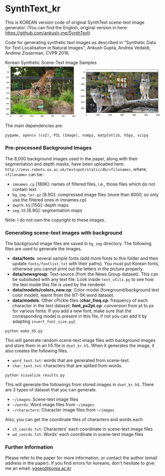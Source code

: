 # SynthText_kr

This is KOREAN version code of original SynthText scene-text image generator.
(You can find the English, original version in here: https://github.com/ankush-me/SynthText)

Code for generating synthetic text images as described in "Synthetic Data for Text Localisation in Natural Images", Ankush Gupta, Andrea Vedaldi, Andrew Zisserman, CVPR 2016.

Korean Synthetic Scene-Text Image Samples 
![Synthetic Scene-Text Samples](sample.png "Synthetic Samples")

The main dependencies are:
```
pygame, opencv (cv2), PIL (Image), numpy, matplotlib, h5py, scipy
```
### Pre-processed Background Images

The 8,000 background images used in the paper, along with their segmentation and depth masks, have been uploaded here:
`http://zeus.robots.ox.ac.uk/textspot/static/db/<filename>`, where, `<filename>` can be:

- `imnames.cp` [180K]: names of filtered files, i.e., those files which do not contain text
- `bg_img.tar.gz` [8.9G]: compressed image files (more than 8000, so only use the filtered ones in imnames.cp)
- `depth.h5` [15G]: depth maps
- `seg.h5` [6.9G]: segmentation maps

Note: I do not own the copyright to these images.

### Generating scene-text images with background

The background image files are saved in `bg_img` directory. The following files are used to generate the images.
  - **data/fonts**: several sample fonts (add more fonts to this folder and then update `fonts/fontlist.txt` with their paths). You must put Korean fonts, otherwise you cannot print out the letters in the picture properly.
  - **data/newsgroup**: Text-source (from the News Group dataset). This can be subsituted with any text file. Look inside `text_utils.py` to see how the text inside this file is used by the renderer.
  - **data/models/colors_new.cp**: Color-model (foreground/background text color model), learnt from the IIIT-5K word dataset.
  - **data/models**: Other cPickle files (**char\_freq.cp**: frequency of each character in the text dataset; **font\_px2pt.cp**: conversion from pt to px for various fonts: If you add a new font, make sure that the corresponding model is present in this file, if not you can add it by adapting `invert_font_size.py`).

```
python make_h5.py
```

This will generate random scene-text image files with background images and store them in an h5 file in `dset_kr.h5`. When it generates the image, it also creates the following files.
 - `word_text.txt`: words that are generated from scene-text.
 - `char_text.txt`: characters that are splited from words.

```
python visualize_results.py
```

This will generate the followings from stored images in `dset_kr.h5`. There are 3 types of dataset that you can generate.
- `~/images`: Scene-text image files
- `~/words`: Word image files from `~/images`               
- `~/characters`: Character image files from `~/images`

Also, you can get the coordinate files of characters and words each
- `ch_coords.txt`: Characters' each coordinate in scene-text image files
- `wd_coords.txt`: Words' each coordinate in scene-text image files

### Further Information
Please refer to the paper for more information, or contact the author (email address in the paper).
If you find errors for koreans, don't hesitate to give me an email: ygseo@korea.ac.kr
